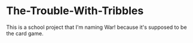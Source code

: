 # The-Trouble-With-Tribbles
This is a school project that I'm naming War! because it's supposed to be the card game.
